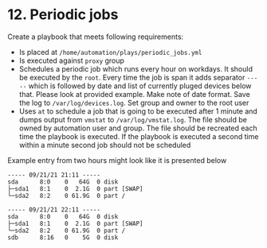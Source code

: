 # 12. Periodic jobs

Create a playbook that meets following requirements:
* Is placed at `/home/automation/plays/periodic_jobs.yml`
* Is executed against `proxy` group
* Schedules a periodic job which runs every hour on workdays. It should be executed by the `root`. Every time the job is span it adds separator `-----` which is followed by date and list of currently pluged devices below that. Please look at provided example. Make note of date format. Save the log to `/var/log/devices.log`. Set group and owner to the root user
* Uses `at` to schedule a job that is going to be executed after 1 minute and dumps output from `vmstat` to `/var/log/vmstat.log`. The file should be owned by automation user and group. The file should be recreated each time the playbook is executed. If the playbook is executed a second time within a minute second job should not be scheduled


Example entry from two hours might look like it is presented below
```
----- 09/21/21 21:11 -----
sda      8:0    0   64G  0 disk 
├─sda1   8:1    0  2.1G  0 part [SWAP]
└─sda2   8:2    0 61.9G  0 part /

----- 09/21/21 22:11 -----
sda      8:0    0   64G  0 disk 
├─sda1   8:1    0  2.1G  0 part [SWAP]
└─sda2   8:2    0 61.9G  0 part /
sdb      8:16   0    5G  0 disk 
```